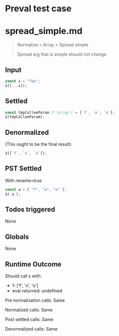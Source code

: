 # Preval test case

# spread_simple.md

> Normalize > Array > Spread simple
>
> Spread arg that is simple should not change

## Input

`````js filename=intro
const x = "foo";
$([...x]);
`````


## Settled


`````js filename=intro
const tmpCalleeParam /*:array*/ = [`f`, `o`, `o`];
$(tmpCalleeParam);
`````


## Denormalized
(This ought to be the final result)

`````js filename=intro
$([`f`, `o`, `o`]);
`````


## PST Settled
With rename=true

`````js filename=intro
const a = [ "f", "o", "o" ];
$( a );
`````


## Todos triggered


None


## Globals


None


## Runtime Outcome


Should call `$` with:
 - 1: ['f', 'o', 'o']
 - eval returned: undefined

Pre normalization calls: Same

Normalized calls: Same

Post settled calls: Same

Denormalized calls: Same
